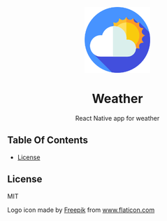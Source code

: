 <p align="center">
  <img src="media/logo.png" alt="App logo" width="150">
</p>

<h1 align="center">
  Weather
</h1>

<p align="center">
  React Native app for weather
</p>

## Table Of Contents

- [License](#license)

## License

MIT

Logo icon made by <a href="https://www.freepik.com" title="Freepik">Freepik</a> from <a href="https://www.flaticon.com/" title="Flaticon">www.flaticon.com</a>
